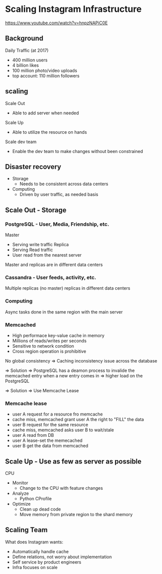 # Scaling Instagram Infrastructure

https://www.youtube.com/watch?v=hnpzNAPiC0E

## Background

Daily Traffic (at 2017)
* 400 million users
* 4 billion likes
* 100 million photo/video uploads
* top account: 110 million followers

## scaling

Scale Out
* Able to add server when needed

Scale Up
* Able to utilize the resource on hands

Scale dev team
* Enable the dev team to make changes without been constrained

## Disaster recovery

* Storage
  * Needs to be consistent across data centers
* Computing
  * Driven by user traffic, as needed basis

## Scale Out - Storage

### PostgreSQL - User, Media, Friendship, etc.

Master
* Serving write traffic
Replica
* Serving Read traffic
* User read from the nearest server

Master and replicas are in different data centers

### Cassandra - User feeds, activity, etc.

Multiple replicas (no master)
replicas in different data centers

### Computing

Async tasks done in the same region with the main server

### Memcached
* High performace key-value cache in memory
* Millions of reads/writes per seconds
* Sensitive to network condition
* Cross region operation is prohibitive

No global consistency => Caching inconsistency issue across the database

=> Solution
=> PostgreSQL has a deamon process to invalide the memcached entry when a new entry comes in
=> higher load on the PostgreSQL

=> Solution
=> Use Memcache Lease

### Memcache lease

* user A request for a resource fro memcache
* cache miss, memcached grant user A the right to "FILL" the data
* user B request for the same resource
* cache miss, memcached asks user B to wait/stale
* user A read from DB
* user A lease-set the memecached
* user B get the data from memcached


## Scale Up - Use as few as server as possible

CPU
* Monitor
  * Change to the CPU with feature changes
* Analyze
  * Python CProfile
* Optimize
  * Clean up dead code
  * Move memory from private region to the shard memory


## Scaling Team

What does Instagram wants:
* Automatically handle cache
* Define relations, not worry about implementation
* Self service by product engineers
* Infra focuses on scale